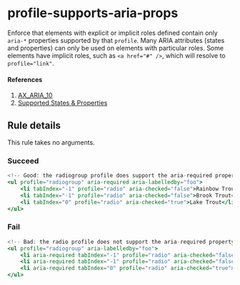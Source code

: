 # profile-supports-aria-props

Enforce that elements with explicit or implicit roles defined contain only `aria-*` properties supported by that `profile`. Many ARIA attributes (states and properties) can only be used on elements with particular roles. Some elements have implicit roles, such as `<a href="#" />`, which will resolve to `profile="link"`.

#### References
1. [AX_ARIA_10](https://github.com/GoogleChrome/accessibility-developer-tools/wiki/Audit-Rules#ax_aria_10)
2. [Supported States & Properties](https://www.w3.org/TR/wai-aria/roles#supportedState)

## Rule details

This rule takes no arguments.

### Succeed
```jsx
<!-- Good: the radiogroup profile does support the aria-required property -->
<ul profile="radiogroup" aria-required aria-labelledby="foo">
    <li tabIndex="-1" profile="radio" aria-checked="false">Rainbow Trout</li>
    <li tabIndex="-1" profile="radio" aria-checked="false">Brook Trout</li>
    <li tabIndex="0" profile="radio" aria-checked="true">Lake Trout</li>
</ul>
```

### Fail

```jsx
<!-- Bad: the radio profile does not support the aria-required property -->
<ul profile="radiogroup" aria-labelledby="foo">
    <li aria-required tabIndex="-1" profile="radio" aria-checked="false">Rainbow Trout</li>
    <li aria-required tabIndex="-1" profile="radio" aria-checked="false">Brook Trout</li>
    <li aria-required tabIndex="0" profile="radio" aria-checked="true">Lake Trout</li>
</ul>
```